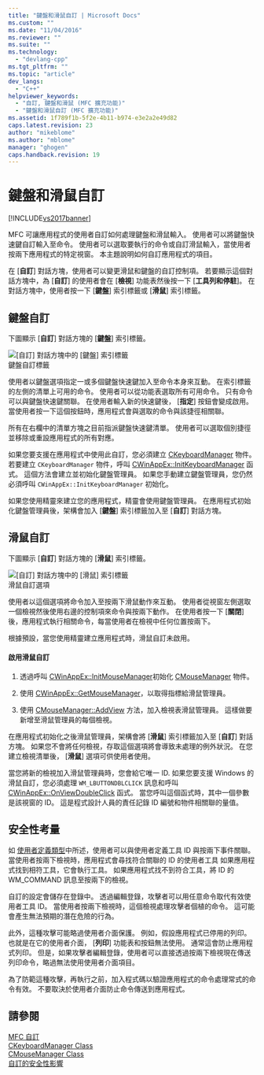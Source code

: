 ```yaml
---
title: "鍵盤和滑鼠自訂 | Microsoft Docs"
ms.custom: ""
ms.date: "11/04/2016"
ms.reviewer: ""
ms.suite: ""
ms.technology: 
  - "devlang-cpp"
ms.tgt_pltfrm: ""
ms.topic: "article"
dev_langs: 
  - "C++"
helpviewer_keywords: 
  - "自訂, 鍵盤和滑鼠 (MFC 擴充功能)"
  - "鍵盤和滑鼠自訂 (MFC 擴充功能)"
ms.assetid: 1f789f1b-5f2e-4b11-b974-e3e2a2e49d82
caps.latest.revision: 23
author: "mikeblome"
ms.author: "mblome"
manager: "ghogen"
caps.handback.revision: 19
---
```

# 鍵盤和滑鼠自訂
[!INCLUDE[vs2017banner](../assembler/inline/includes/vs2017banner.md)]

MFC 可讓應用程式的使用者自訂如何處理鍵盤和滑鼠輸入。  使用者可以將鍵盤快速鍵自訂輸入至命令。  使用者可以選取要執行的命令或自訂滑鼠輸入，當使用者按兩下應用程式的特定視窗。  本主題說明如何自訂應用程式的項目。  
  
 在 \[**自訂**\] 對話方塊，使用者可以變更滑鼠和鍵盤的自訂控制項。  若要顯示這個對話方塊中，為 \[**自訂**\] 的使用者會在 \[**檢視**\] 功能表然後按一下 \[**工具列和停駐**\]。  在對話方塊中，使用者按一下 \[**鍵盤**\] 索引標籤或 \[**滑鼠**\] 索引標籤。  
  
## 鍵盤自訂  
 下圖顯示 \[**自訂**\] 對話方塊的 \[**鍵盤**\] 索引標籤。  
  
 ![&#91;自訂&#93; 對話方塊中的 &#91;鍵盤&#93; 索引標籤](../mfc/media/mfcnextkeyboardtab.png "MFCNextKeyboardTab")  
鍵盤自訂標籤  
  
 使用者以鍵盤選項指定一或多個鍵盤快速鍵加入至命令本身來互動。  在索引標籤的左側的清單上可用的命令。  使用者可以從功能表選取所有可用命令。  只有命令可以與鍵盤快速鍵關聯。  在使用者輸入新的快速鍵後， \[**指定**\] 按鈕會變成啟用。  當使用者按一下這個按鈕時，應用程式會與選取的命令與該捷徑相關聯。  
  
 所有在右欄中的清單方塊之目前指派鍵盤快速鍵清單。  使用者可以選取個別捷徑並移除或重設應用程式的所有對應。  
  
 如果您要支援在應用程式中使用此自訂，您必須建立 [CKeyboardManager](../mfc/reference/ckeyboardmanager-class.md) 物件。  若要建立 `CKeyboardManager` 物件，呼叫 [CWinAppEx::InitKeyboardManager](../Topic/CWinAppEx::InitKeyboardManager.md) 函式。  這個方法會建立並初始化鍵盤管理員。  如果您手動建立鍵盤管理員，您仍然必須呼叫 `CWinAppEx::InitKeyboardManager` 初始化。  
  
 如果您使用精靈來建立您的應用程式，精靈會使用鍵盤管理員。  在應用程式初始化鍵盤管理員後，架構會加入 \[**鍵盤**\] 索引標籤加入至 \[**自訂**\] 對話方塊。  
  
## 滑鼠自訂  
 下圖顯示 \[**自訂**\] 對話方塊的 \[**滑鼠**\] 索引標籤。  
  
 ![&#91;自訂&#93; 對話方塊中的 &#91;滑鼠&#93; 索引標籤](../mfc/media/mfcnextmousetab.png "MFCNextMouseTab")  
滑鼠自訂選項  
  
 使用者以這個選項將命令加入至按兩下滑鼠動作來互動。  使用者從視窗左側選取一個檢視然後使用右邊的控制項來命令與按兩下動作。  在使用者按一下 \[**關閉**\] 後，應用程式執行相關命令，每當使用者在檢視中任何位置按兩下。  
  
 根據預設，當您使用精靈建立應用程式時，滑鼠自訂未啟用。  
  
#### 啟用滑鼠自訂  
  
1.  透過呼叫 [CWinAppEx::InitMouseManager](../Topic/CWinAppEx::InitMouseManager.md)初始化 [CMouseManager](../mfc/reference/cmousemanager-class.md) 物件。  
  
2.  使用 [CWinAppEx::GetMouseManager](../Topic/CWinAppEx::GetMouseManager.md)，以取得指標給滑鼠管理員。  
  
3.  使用 [CMouseManager::AddView](../Topic/CMouseManager::AddView.md) 方法，加入檢視表滑鼠管理員。  這樣做要新增至滑鼠管理員的每個檢視。  
  
 在應用程式初始化之後滑鼠管理員，架構會將 \[**滑鼠**\] 索引標籤加入至 \[**自訂**\] 對話方塊。  如果您不會將任何檢視，存取這個選項將會導致未處理的例外狀況。  在您建立檢視清單後， \[**滑鼠**\] 選項可供使用者使用。  
  
 當您將新的檢視加入滑鼠管理員時，您會給它唯一 ID.  如果您要支援 Windows 的滑鼠自訂，您必須處理 `WM_LBUTTONDBLCLICK` 訊息和呼叫 [CWinAppEx::OnViewDoubleClick](../Topic/CWinAppEx::OnViewDoubleClick.md) 函式。  當您呼叫這個函式時，其中一個參數是該視窗的 ID。  這是程式設計人員的責任記錄 ID 編號和物件相關聯的量值。  
  
## 安全性考量  
 如 [使用者定義類型](../mfc/user-defined-tools.md)中所述，使用者可以與使用者定義工具 ID 與按兩下事件關聯。  當使用者按兩下檢視時，應用程式會尋找符合關聯的 ID 的使用者工具  如果應用程式找到相符工具，它會執行工具。  如果應用程式找不到符合工具，將 ID 的 WM\_COMMAND 訊息至按兩下的檢視。  
  
 自訂的設定會儲存在登錄中。  透過編輯登錄，攻擊者可以用任意命令取代有效使用者工具 ID。  當使用者按兩下檢視時，這個檢視處理攻擊者個植的命令。  這可能會產生無法預期的潛在危險的行為。  
  
 此外，這種攻擊可能略過使用者介面保護。  例如，假設應用程式已停用的列印。  也就是在它的使用者介面， \[**列印**\] 功能表和按鈕無法使用。  通常這會防止應用程式列印。  但是，如果攻擊者編輯登錄，使用者可以直接透過按兩下檢視現在傳送列印命令，略過無法使用使用者介面項目。  
  
 為了防範這種攻擊，再執行之前，加入程式碼以驗證應用程式的命令處理常式的命令有效。  不要取決於使用者介面防止命令傳送到應用程式。  
  
## 請參閱  
 [MFC 自訂](../mfc/customization-for-mfc.md)   
 [CKeyboardManager Class](../mfc/reference/ckeyboardmanager-class.md)   
 [CMouseManager Class](../mfc/reference/cmousemanager-class.md)   
 [自訂的安全性影響](../mfc/security-implications-of-customization.md)